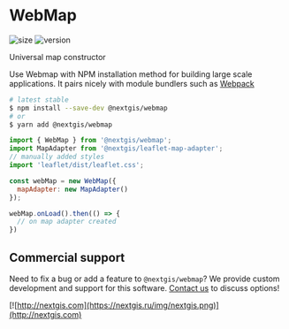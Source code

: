 # WebMap

![size](https://img.shields.io/bundlephobia/minzip/@nextgis/webmap) ![version](https://img.shields.io/npm/v/@nextgis/webmap)

Universal map constructor

Use Webmap with NPM installation method for building large scale applications. It pairs nicely with module bundlers such as [Webpack](https://webpack.js.org/)

```bash
# latest stable
$ npm install --save-dev @nextgis/webmap
# or
$ yarn add @nextgis/webmap
```

```javascript
import { WebMap } from '@nextgis/webmap';
import MapAdapter from '@nextgis/leaflet-map-adapter';
// manually added styles
import 'leaflet/dist/leaflet.css';

const webMap = new WebMap({
  mapAdapter: new MapAdapter()
});

webMap.onLoad().then(() => {
  // on map adapter created
})
```

## Commercial support

Need to fix a bug or add a feature to `@nextgis/webmap`? We provide custom development and support for this software. [Contact us](http://nextgis.com/contact/) to discuss options!

[![http://nextgis.com](https://nextgis.ru/img/nextgis.png)](http://nextgis.com)
